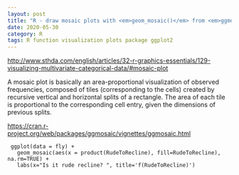 ```yaml
---
layout: post
title: "R - draw mosaic plots with <em>geom_mosaic()</em> from <em>ggmosaic</em> package"
date: 2020-05-30
category: R
tags: R function visualization plots package ggplot2
---
```


http://www.sthda.com/english/articles/32-r-graphics-essentials/129-visualizing-multivariate-categorical-data/#mosaic-plot

A mosaic plot is basically an area-proportional visualization of observed frequencies, composed of tiles (corresponding to the cells) created by recursive vertical and horizontal splits of a rectangle. The area of each tile is proportional to the corresponding cell entry, given the dimensions of previous splits. 

https://cran.r-project.org/web/packages/ggmosaic/vignettes/ggmosaic.html

```
 ggplot(data = fly) +
   geom_mosaic(aes(x = product(RudeToRecline), fill=RudeToRecline), na.rm=TRUE) +
   labs(x="Is it rude recline? ", title='f(RudeToRecline)') 
```

